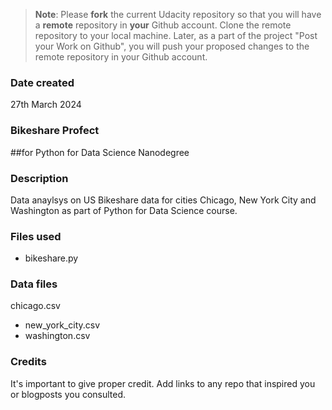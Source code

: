 >**Note**: Please **fork** the current Udacity repository so that you will have a **remote** repository in **your** Github account. Clone the remote repository to your local machine. Later, as a part of the project "Post your Work on Github", you will push your proposed changes to the remote repository in your Github account.

### Date created
27th March 2024

### Bikeshare Profect
##for Python for Data Science Nanodegree

### Description
Data anaylsys on US Bikeshare data for cities Chicago, New York City and Washington as part of Python for Data Science course.

### Files used
- bikeshare.py

### Data files
chicago.csv
- new_york_city.csv
- washington.csv

### Credits
It's important to give proper credit. Add links to any repo that inspired you or blogposts you consulted.

